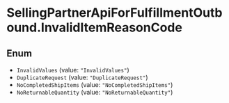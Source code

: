 # SellingPartnerApiForFulfillmentOutbound.InvalidItemReasonCode

## Enum

* `InvalidValues` (value: `"InvalidValues"`)
* `DuplicateRequest` (value: `"DuplicateRequest"`)
* `NoCompletedShipItems` (value: `"NoCompletedShipItems"`)
* `NoReturnableQuantity` (value: `"NoReturnableQuantity"`)
